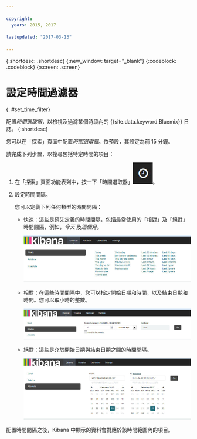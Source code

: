 ```yaml
---

copyright:
  years: 2015, 2017

lastupdated: "2017-03-13"

---
```



{:shortdesc: .shortdesc}
{:new_window: target="_blank"}
{:codeblock: .codeblock}
{:screen: .screen}

# 設定時間過濾器
{: #set_time_filter}

配置*時間選取器*，以檢視及過濾某個時段內的 {{site.data.keyword.Bluemix}} 日誌。
{:shortdesc}

您可以在「探索」頁面中配置*時間選取器*。依預設，其設定為前 15 分鐘。 

請完成下列步驟，以搜尋包括特定時間的項目：

1. 在「探索」頁面功能表列中，按一下「時間選取器」![時間選取器](images/k4_time_picker_icon.jpg "時間選取器")。

2. 設定時間間隔。 

    您可以定義下列任何類型的時間間隔：
    
    * 快速：這些是預先定義的時間間隔，包括最常使用的「相對」及「絕對」時間間隔，例如，*今天* 及*這個月*。 
    
        ![時間選取器快速選項](images/k4_time_picker_quick.jpg "時間選取器快速選項")
    
    * 相對：在這些時間間隔中，您可以指定開始日期和時間，以及結束日期和時間。您可以取小時的整數。
    
        ![時間選取器相對選項](images/k4_time_picker_relative.jpg "時間選取器相對選項")
    
    * 絕對：這些是介於開始日期與結束日期之間的時間間隔。
    
        ![時間選取器絕對選項](images/k4_time_picker_absolute.jpg "時間選取器絕對選項")
      

配置時間間隔之後，Kibana 中顯示的資料會對應於該時間範圍內的項目。



